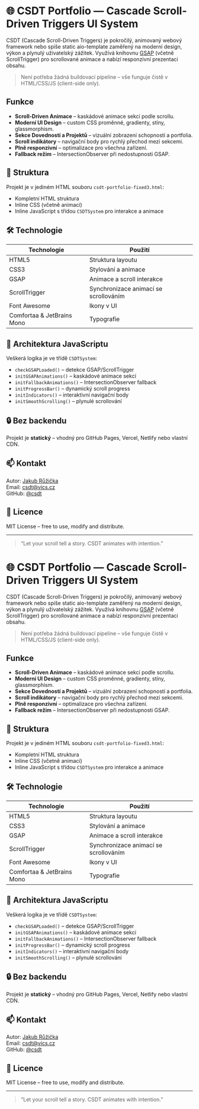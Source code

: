 # 🌐 CSDT Portfolio — Cascade Scroll-Driven Triggers UI System

CSDT (Cascade Scroll-Driven Triggers) je pokročilý, animovaný webový framework nebo spíše static aio-template zaměřený na moderní design, výkon a plynulý uživatelský zážitek. Využívá knihovnu [GSAP](https://greensock.com/gsap/) (včetně ScrollTrigger) pro scrollované animace a nabízí responzivní prezentaci obsahu.

> Není potřeba žádná buildovací pipeline – vše funguje čistě v HTML/CSS/JS (client-side only).


##  Funkce

- **Scroll-Driven Animace** – kaskádové animace sekcí podle scrollu.
- **Moderní UI Design** – custom CSS proměnné, gradienty, stíny, glassmorphism.
- **Sekce Dovedností a Projektů** – vizuální zobrazení schopností a portfolia.
- **Scroll indikátory** – navigační body pro rychlý přechod mezi sekcemi.
- **Plně responzivní** – optimalizace pro všechna zařízení.
- **Fallback režim** – IntersectionObserver při nedostupnosti GSAP.

## 📂 Struktura

Projekt je v jediném HTML souboru `csdt-portfolio-fixed3.html`:

- Kompletní HTML struktura
- Inline CSS (včetně animací)
- Inline JavaScript s třídou `CSDTSystem` pro interakce a animace

## 🛠️ Technologie

| Technologie                | Použití                               |
| -------------------------- | ------------------------------------- |
| HTML5                      | Struktura layoutu                     |
| CSS3                       | Stylování a animace                   |
| GSAP                       | Animace a scroll interakce            |
| ScrollTrigger              | Synchronizace animací se scrollováním |
| Font Awesome               | Ikony v UI                            |
| Comfortaa & JetBrains Mono | Typografie                            |

## 🧠 Architektura JavaScriptu

Veškerá logika je ve třídě `CSDTSystem`:

- `checkGSAPLoaded()` – detekce GSAP/ScrollTrigger
- `initGSAPAnimations()` – kaskádové animace sekcí
- `initFallbackAnimations()` – IntersectionObserver fallback
- `initProgressBar()` – dynamický scroll progress
- `initIndicators()` – interaktivní navigační body
- `initSmoothScrolling()` – plynulé scrollování

## 🔒 Bez backendu

Projekt je **statický** – vhodný pro GitHub Pages, Vercel, Netlify nebo vlastní CDN.

## 📫 Kontakt

Autor: [Jakub Růžička](https://ruzickajakub.cz)  
Email: [csdt@vics.cz](mailto:csdt@vics.cz)  
GitHub: [@csdt](https://github.com/ruzickaio/csdt)

## 📄 Licence

MIT License – free to use, modify and distribute.

---

> “Let your scroll tell a story. CSDT animates with intention.”
# 🌐 CSDT Portfolio — Cascade Scroll-Driven Triggers UI System

CSDT (Cascade Scroll-Driven Triggers) je pokročilý, animovaný webový framework nebo spíše static aio-template zaměřený na moderní design, výkon a plynulý uživatelský zážitek. Využívá knihovnu [GSAP](https://greensock.com/gsap/) (včetně ScrollTrigger) pro scrollované animace a nabízí responzivní prezentaci obsahu.

> Není potřeba žádná buildovací pipeline – vše funguje čistě v HTML/CSS/JS (client-side only).


##  Funkce

- **Scroll-Driven Animace** – kaskádové animace sekcí podle scrollu.
- **Moderní UI Design** – custom CSS proměnné, gradienty, stíny, glassmorphism.
- **Sekce Dovedností a Projektů** – vizuální zobrazení schopností a portfolia.
- **Scroll indikátory** – navigační body pro rychlý přechod mezi sekcemi.
- **Plně responzivní** – optimalizace pro všechna zařízení.
- **Fallback režim** – IntersectionObserver při nedostupnosti GSAP.

## 📂 Struktura

Projekt je v jediném HTML souboru `csdt-portfolio-fixed3.html`:

- Kompletní HTML struktura
- Inline CSS (včetně animací)
- Inline JavaScript s třídou `CSDTSystem` pro interakce a animace

## 🛠️ Technologie

| Technologie                | Použití                               |
| -------------------------- | ------------------------------------- |
| HTML5                      | Struktura layoutu                     |
| CSS3                       | Stylování a animace                   |
| GSAP                       | Animace a scroll interakce            |
| ScrollTrigger              | Synchronizace animací se scrollováním |
| Font Awesome               | Ikony v UI                            |
| Comfortaa & JetBrains Mono | Typografie                            |

## 🧠 Architektura JavaScriptu

Veškerá logika je ve třídě `CSDTSystem`:

- `checkGSAPLoaded()` – detekce GSAP/ScrollTrigger
- `initGSAPAnimations()` – kaskádové animace sekcí
- `initFallbackAnimations()` – IntersectionObserver fallback
- `initProgressBar()` – dynamický scroll progress
- `initIndicators()` – interaktivní navigační body
- `initSmoothScrolling()` – plynulé scrollování

## 🔒 Bez backendu

Projekt je **statický** – vhodný pro GitHub Pages, Vercel, Netlify nebo vlastní CDN.

## 📫 Kontakt

Autor: [Jakub Růžička](https://ruzickajakub.cz)  
Email: [csdt@vics.cz](mailto:csdt@vics.cz)  
GitHub: [@csdt](https://github.com/csdt)

## 📄 Licence

MIT License – free to use, modify and distribute.

---

> “Let your scroll tell a story. CSDT animates with intention.”
